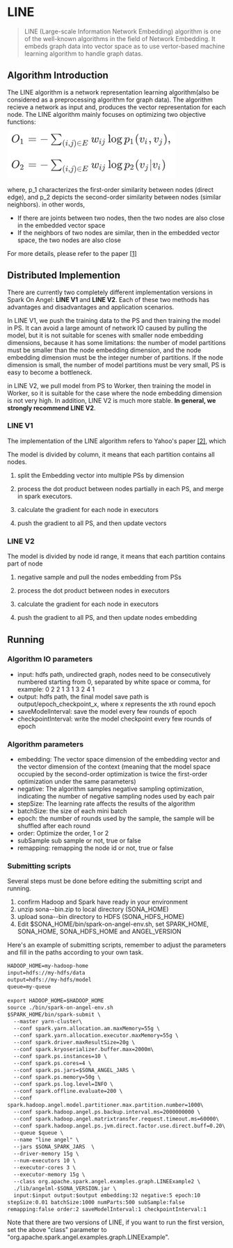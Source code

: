 # LINE

> LINE (Large-scale Information Network Embedding) algorithm is one of the well-known algorithms in the field of Network Embedding. It embeds graph data into vector space as to use vertor-based machine learning algorithm to handle graph datas.

## Algorithm Introduction

The LINE algorithm is a network representation learning algorithm(also be considered as a preprocessing algorithm for graph data). The algorithm recieve a network as input and, produces the vector representation for each node. The LINE algorithm  mainly focuses on optimizing two objective functions:

![line_loss](../imgs/line_loss.png)

where, p_1 characterizes the first-order similarity between nodes (direct edge), and p_2 depicts the second-order similarity between nodes (similar neighbors). in other words,

- If there are joints between two nodes, then the two nodes are also close in the embedded vector space
- If the neighbors of two nodes are similar, then in the embedded vector space, the two nodes are also close

For more details, please refer to the paper [[1]](https://arxiv.org/abs/1503.03578)

## Distributed Implemention
There are currently two completely different implementation versions in Spark On Angel: **LINE V1** and **LINE V2**. Each of these two methods has advantages and disadvantages and application scenarios.

In LINE V1, we push the training data to the PS and then training the model in PS. It can avoid a large amount of network IO caused by pulling the model, but it is not suitable for scenes with smaller node embedding dimensions, because it has some limitations: the number of model partitions must be smaller than the node embedding dimension, and the node embedding dimension must be the integer number of partitions. If the node dimension is small, the number of model partitions must be very small, PS is easy to become a bottleneck.

in LINE V2, we pull model from PS to Worker, then training the model in Worker, so it is suitable for the case where the node embedding dimension is not very high. In addition, LINE V2 is much more stable. **In general, we strongly recommend LINE V2**.

### LINE V1

The implementation of the LINE algorithm refers to Yahoo's paper [[2]](https://arxiv.org/abs/1606.08495), which

The model is divided by column, it means that each partition contains all nodes.

1. split the Embedding vector into multiple PSs by dimension

2. process the dot product between nodes partially in each PS,  and merge in spark executors. 

3. calculate the gradient for each node in executors

4. push the gradient to all PS, and then update vectors


### LINE V2

The model is divided by node id range, it means that each partition contains part of node

1. negative sample and pull the nodes embedding from PSs

2. process the dot product between nodes in executors

3. calculate the gradient for each node in executors

4. push the gradient to all PS, and then update nodes embedding

## Running

### Algorithm IO parameters

- input: hdfs path, undirected graph, nodes need to be consecutively numbered starting from 0, separated by white space or comma, for example:
        0	2
        2	1
        3	1
        3	2
        4	1
- output: hdfs path, the final model save path is output/epoch_checkpoint_x, where x represents the xth round epoch
- saveModelInterval: save the model every few rounds of epoch
- checkpointInterval: write the model checkpoint every few rounds of epoch

### Algorithm parameters

- embedding: The vector space dimension of the embedding vector and the vector dimension of the context (meaning that the model space occupied by the second-order optimization is twice the first-order optimization under the same parameters)
- negative: The algorithm samples negative sampling optimization, indicating the number of negative sampling nodes used by each pair
- stepSize: The learning rate affects the results of the algorithm
- batchSize: the size of each mini batch
- epoch: the number of rounds used by the sample, the sample will be shuffled after each round
- order: Optimize the order, 1 or 2
- subSample sub sample or not, true or false
- remapping: remapping the node id or not, true or false

### Submitting scripts

Several steps must be done before editing the submitting script and running.

1. confirm Hadoop and Spark have ready in your environment
2. unzip sona-<version>-bin.zip to local directory (SONA_HOME)
3. upload sona-<version>-bin directory to HDFS (SONA_HDFS_HOME)
4. Edit $SONA_HOME/bin/spark-on-angel-env.sh, set SPARK_HOME, SONA_HOME, SONA_HDFS_HOME and ANGEL_VERSION

Here's an example of submitting scripts, remember to adjust the parameters and fill in the paths according to your own task.
```
HADOOP_HOME=my-hadoop-home
input=hdfs://my-hdfs/data
output=hdfs://my-hdfs/model
queue=my-queue

export HADOOP_HOME=$HADOOP_HOME
source ./bin/spark-on-angel-env.sh
$SPARK_HOME/bin/spark-submit \
  --master yarn-cluster\
  --conf spark.yarn.allocation.am.maxMemory=55g \
  --conf spark.yarn.allocation.executor.maxMemory=55g \
  --conf spark.driver.maxResultSize=20g \
  --conf spark.kryoserializer.buffer.max=2000m\
  --conf spark.ps.instances=10 \
  --conf spark.ps.cores=4 \
  --conf spark.ps.jars=$SONA_ANGEL_JARS \
  --conf spark.ps.memory=50g \
  --conf spark.ps.log.level=INFO \
  --conf spark.offline.evaluate=200 \
  --conf spark.hadoop.angel.model.partitioner.max.partition.number=1000\
  --conf spark.hadoop.angel.ps.backup.interval.ms=2000000000 \
  --conf spark.hadoop.angel.matrixtransfer.request.timeout.ms=60000\
  --conf spark.hadoop.angel.ps.jvm.direct.factor.use.direct.buff=0.20\
  --queue $queue \
  --name "line angel" \
  --jars $SONA_SPARK_JARS  \ 
  --driver-memory 15g \
  --num-executors 10 \
  --executor-cores 3 \
  --executor-memory 15g \
  --class org.apache.spark.angel.examples.graph.LINEExample2 \
  ./lib/angelml-$SONA_VERSION.jar \
  input:$input output:$output embedding:32 negative:5 epoch:10 stepSize:0.01 batchSize:1000 numParts:500 subSample:false remapping:false order:2 saveModelInterval:1 checkpointInterval:1
 ```
 
 Note that there are two versions of LINE, if you want to run the first version, set the above "class" parameter to "org.apache.spark.angel.examples.graph.LINEExample". 